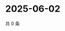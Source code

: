 # 2025-06-02

共 0 条

<!-- BEGIN ZHIHUQUESTIONS -->
<!-- 最后更新时间 Mon Jun 02 2025 07:10:30 GMT+0800 (China Standard Time) -->

<!-- END ZHIHUQUESTIONS -->
